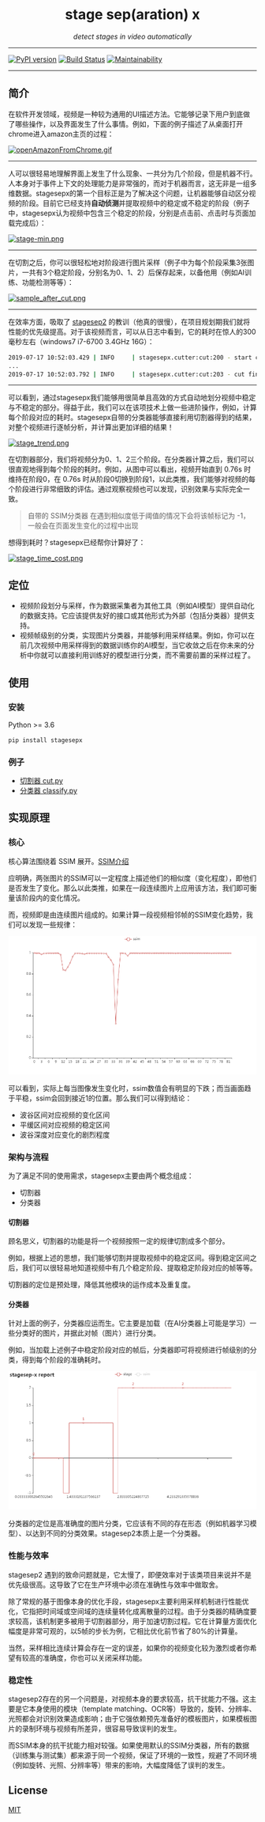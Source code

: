 <h1 align="center">stage sep(aration) x</h1>
<p align="center">
    <em>detect stages in video automatically</em>
</p>

---
[![PyPI version](https://badge.fury.io/py/stagesepx.svg)](https://badge.fury.io/py/stagesepx)
[![Build Status](https://travis-ci.org/williamfzc/stagesepx.svg?branch=master)](https://travis-ci.org/williamfzc/stagesepx)
[![Maintainability](https://api.codeclimate.com/v1/badges/ef27756ce9a4f7f4ba94/maintainability)](https://codeclimate.com/github/williamfzc/stagesepx/maintainability)

---

## 简介

在软件开发领域，视频是一种较为通用的UI描述方法。它能够记录下用户到底做了哪些操作，以及界面发生了什么事情。例如，下面的例子描述了从桌面打开chrome进入amazon主页的过程：

[![openAmazonFromChrome.gif](https://i.loli.net/2019/07/17/5d2e8ed1e9d0b49825.gif)](https://i.loli.net/2019/07/17/5d2e8ed1e9d0b49825.gif)

---

人可以很轻易地理解界面上发生了什么现象、一共分为几个阶段，但是机器不行。人本身对于事件上下文的处理能力是非常强的，而对于机器而言，这无非是一组多维数据。stagesepx的第一个目标正是为了解决这个问题，让机器能够自动区分视频的阶段。目前它已经支持**自动侦测**并提取视频中的稳定或不稳定的阶段（例子中，stagesepx认为视频中包含三个稳定的阶段，分别是点击前、点击时与页面加载完成后）：

[![stage-min.png](https://i.loli.net/2019/07/17/5d2e97c5e3a0e96365.png)](https://i.loli.net/2019/07/17/5d2e97c5e3a0e96365.png)

---

在切割之后，你可以很轻松地对阶段进行图片采样（例子中为每个阶段采集3张图片，一共有3个稳定阶段，分别名为0、1、2）后保存起来，以备他用（例如AI训练、功能检测等等）：

[![sample_after_cut.png](https://i.loli.net/2019/07/17/5d2ea54271fe256939.png)](https://i.loli.net/2019/07/17/5d2ea54271fe256939.png)

---

在效率方面，吸取了 [stagesep2](https://github.com/williamfzc/stagesep2) 的教训（他真的很慢），在项目规划期我们就将性能的优先级提高。对于该视频而言，可以从日志中看到，它的耗时在惊人的300毫秒左右（windows7 i7-6700 3.4GHz 16G）：

```bash
2019-07-17 10:52:03.429 | INFO     | stagesepx.cutter:cut:200 - start cutting: test.mp4
...
2019-07-17 10:52:03.792 | INFO     | stagesepx.cutter:cut:203 - cut finished: test.mp4
```

---

可以看到，通过stagesepx我们能够用很简单且高效的方式自动地划分视频中稳定与不稳定的部分。得益于此，我们可以在该项技术上做一些进阶操作，例如，计算每个阶段对应的耗时。stagesepx自带的分类器能够直接利用切割器得到的结果，对整个视频进行逐帧分析，并计算出更加详细的结果！

[![stage_trend.png](https://i.loli.net/2019/07/17/5d2ea6720c58d44996.png)](https://i.loli.net/2019/07/17/5d2ea6720c58d44996.png)

在切割器部分，我们将视频分为0、1、2三个阶段。在分类器计算之后，我们可以很直观地得到每个阶段的耗时。例如，从图中可以看出，视频开始直到 0.76s 时维持在阶段0，在 0.76s 时从阶段0切换到阶段1，以此类推，我们能够对视频的每个阶段进行非常细致的评估。通过观察视频也可以发现，识别效果与实际完全一致。

> 自带的 SSIM分类器 在遇到相似度低于阈值的情况下会将该帧标记为 -1，一般会在页面发生变化的过程中出现

想得到耗时？stagesepx已经帮你计算好了：

[![stage_time_cost.png](https://i.loli.net/2019/07/17/5d2ea67201ac283867.png)](https://i.loli.net/2019/07/17/5d2ea67201ac283867.png)

## 定位

- 视频阶段划分与采样，作为数据采集者为其他工具（例如AI模型）提供自动化的数据支持。它应该提供友好的接口或其他形式为外部（包括分类器）提供支持。
- 视频帧级别的分类，实现图片分类器，并能够利用采样结果。例如，你可以在前几次视频中用采样得到的数据训练你的AI模型，当它收敛之后在你未来的分析中你就可以直接利用训练好的模型进行分类，而不需要前置的采样过程了。

## 使用

### 安装

Python >= 3.6

```python
pip install stagesepx 
```

### 例子

- [切割器 cut.py](./example/cut.py)
- [分类器 classify.py](./example/classify.py)

## 实现原理

### 核心

核心算法围绕着 SSIM 展开。[SSIM介绍](https://zh.wikipedia.org/wiki/%E7%B5%90%E6%A7%8B%E7%9B%B8%E4%BC%BC%E6%80%A7)

应明确，两张图片的SSIM可以一定程度上描述他们的相似度（变化程度），即他们是否发生了变化。那么以此类推，如果在一段连续图片上应用该方法，我们即可衡量该阶段内的变化情况。

而，视频即是由连续图片组成的。如果计算一段视频相邻帧的SSIM变化趋势，我们可以发现一些规律：

![ssim_trend](docs/pics/ssim_trend.png)

可以看到，实际上每当图像发生变化时，ssim数值会有明显的下跌；而当画面趋于平稳，ssim会回到接近1的位置。那么我们可以得到结论：

- 波谷区间对应视频的变化区间
- 平缓区间对应视频的稳定区间
- 波谷深度对应变化的剧烈程度

### 架构与流程

为了满足不同的使用需求，stagesepx主要由两个概念组成：

- 切割器
- 分类器

#### 切割器

顾名思义，切割器的功能是将一个视频按照一定的规律切割成多个部分。

例如，根据上述的思想，我们能够切割并提取视频中的稳定区间。得到稳定区间之后，我们可以很轻易地知道视频中有几个稳定阶段、提取稳定阶段对应的帧等等。

切割器的定位是预处理，降低其他模块的运作成本及重复度。

#### 分类器

针对上面的例子，分类器应运而生。它主要是加载（在AI分类器上可能是学习）一些分类好的图片，并据此对帧（图片）进行分类。

例如，当加载上述例子中稳定阶段对应的帧后，分类器即可将视频进行帧级别的分类，得到每个阶段的准确耗时。

![stage](docs/pics/stage.png)

分类器的定位是高准确度的图片分类，它应该有不同的存在形态（例如机器学习模型）、以达到不同的分类效果。stagesep2本质上是一个分类器。

### 性能与效率

stagesep2 遇到的致命问题就是，它太慢了，即便效率对于该类项目来说并不是优先级很高。这导致了它在生产环境中必须在准确性与效率中做取舍。

除了常规的基于图像本身的优化手段，stagesepx主要利用采样机制进行性能优化，它指把时间域或空间域的连续量转化成离散量的过程。由于分类器的精确度要求较高，该机制更多被用于切割器部分，用于加速切割过程。它在计算量方面优化幅度是非常可观的，以5帧的步长为例，它相比优化前节省了80%的计算量。

当然，采样相比连续计算会存在一定的误差，如果你的视频变化较为激烈或者你希望有较高的准确度，你也可以关闭采样功能。

### 稳定性

stagesep2存在的另一个问题是，对视频本身的要求较高，抗干扰能力不强。这主要是它本身使用的模块（template matching、OCR等）导致的，旋转、分辨率、光照都会对识别效果造成影响；由于它强依赖预先准备好的模板图片，如果模板图片的录制环境与视频有所差异，很容易导致误判的发生。

而SSIM本身的抗干扰能力相对较强。如果使用默认的SSIM分类器，所有的数据（训练集与测试集）都来源于同一个视频，保证了环境的一致性，规避了不同环境（例如旋转、光照、分辨率等）带来的影响，大幅度降低了误判的发生。

## License

[MIT](LICENSE)
